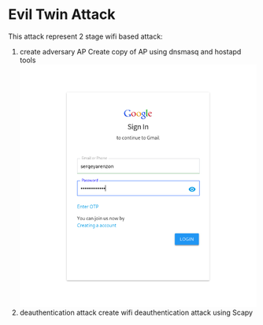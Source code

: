 # Evil Twin Attack
This attack represent 2 stage wifi based attack:
1. create adversary AP
Create copy of AP using dnsmasq and hostapd tools
![image](https://github.com/SergeyArenzon/MITM_ATTACK_TOOL/blob/master/images/gmail-form.png)
2. deauthentication attack 
create wifi deauthentication attack using Scapy



